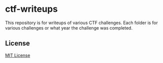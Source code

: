 # ctf-writeups

This repository is for writeups of various CTF challenges.
Each folder is for various challenges or what year the challenge was completed.

## License

[MIT License](LICENSE)
